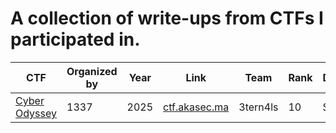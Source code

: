# A collection of write-ups from CTFs I participated in.

| CTF                                      | Organized by | Year | Link                                   | Team     | Rank | Division |
| ---------------------------------------- | ------------ | ---- | -------------------------------------- | -------- | ---- | -------- |
| [Cyber Odyssey](1337_Cyber_Odyssey_2025) | 1337         | 2025 | [ctf.akasec.ma](https://ctf.akasec.ma) | 3tern4ls | 10   | Student  |
